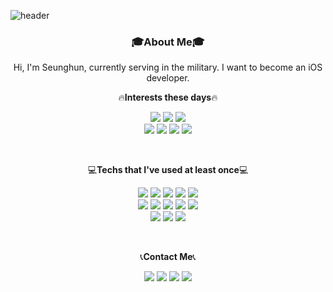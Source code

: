 ![header](https://capsule-render.vercel.app/api?type=Rounded&color=gradient&height=250&section=header&text=SeunghunShin&fontSize=100&animation=fadeIn)

<h3 align="center">🎓About Me🎓</h3>
<p align="center"> Hi, I'm Seunghun, currently serving in the military. I want to become an iOS developer.
<p align="center">🔥<strong>Interests these days</strong>🔥</p>
<p align="center">
  <img src=https://img.shields.io/badge/Kaggle-20BEFF?style=flat-square&logo=Kaggle&logoColor=white>
  <img src=https://img.shields.io/badge/Codeforces-1F8ACB?style=flat-square&logo=Codeforces&logoColor=white>
  <img src=https://img.shields.io/badge/LeetCode-FFA116?style=flat-square&logo=LeetCode&logoColor=white>
  <br>
  <img src=https://img.shields.io/badge/Tesla-CC0000?style=flat-square&logo=Tesla&logoColor=white>
  <img src=https://img.shields.io/badge/Keras-D00000?style=flat-square&logo=Keras&logoColor=white>
  <img src=https://img.shields.io/badge/YouTubeMusic-FF0000?style=flat-square&logo=YouTube-Music&logoColor=white>
  <img src=https://img.shields.io/badge/Netflix-E50914?style=flat-square&logo=Netflix&logoColor=white>
</p>
<br>

<p align="center">💻<strong>Techs that I've used at least once</strong>💻</p> 
<p align="center">
  <img src=https://img.shields.io/badge/Python-3766AB?style=flat-square&logo=Python&logoColor=white>
  <img src=https://img.shields.io/badge/C++-00599C?style=flat-square&logo=C%2B%2B&logoColor=white>
  <img src=https://img.shields.io/badge/C-A8B9CC?style=flat-square&logo=C&logoColor=white>
  <img src=https://img.shields.io/badge/Swift-FA7343?style=flat-square&logo=Swift&logoColor=white>
  <img src=https://img.shields.io/badge/Java-007396?style=flat-square&logo=Java&logoColor=white>
  <br>
  <img src=https://img.shields.io/badge/JavaScript-F7DF1E6?style=flat-square&logo=JavaScript&logoColor=white>
  <img src=https://img.shields.io/badge/CSS3-1572B6?style=flat-square&logo=CSS3&logoColor=white>
  <img src=https://img.shields.io/badge/HTML5-E34F26?style=flat-square&logo=HTML5&logoColor=white>
  <img src=https://img.shields.io/badge/MySQL-4479A1?style=flat-square&logo=MySQL&logoColor=white>
  <img src=https://img.shields.io/badge/PHP-777BB4?style=flat-square&logo=PHP&logoColor=white>
  <br>
  <img src=https://img.shields.io/badge/TensorFlow-FF6F00?style=flat-square&logo=TensorFlow&logoColor=white>
  <img src=https://img.shields.io/badge/pandas-150458?style=flat-square&logo=pandas&logoColor=white>
  <img src=https://img.shields.io/badge/GoogleColab-F9AB00?style=flat-square&logo=Google-Colab&logoColor=white>
</p>
<br>

<p align="center">📞<strong>Contact Me</strong>📞</p>
<p align="center">
  <a href="mailto:18shshin@gmail.com"><img src=https://img.shields.io/badge/Gmail-EA4335?style=flat-square&logo=Gmail&logoColor=white></a>
  <a href="https://www.linkedin.com/in/seunghun-shin-8842a8186"><img src=https://img.shields.io/badge/LinkedIn-0A66C2?style=flat-square&logo=LinkedIn&logoColor=white></a>
  <a href="https://www.instagram.com/softho0n"><img src=https://img.shields.io/badge/instagram-E4405F?style=flat-square&logo=instagram&logoColor=white></a>
  <a href="https://www.github.com/softho0n"><img src=https://img.shields.io/badge/github-181717?style=flat-square&logo=github&logoColor=white></a>
</p>
